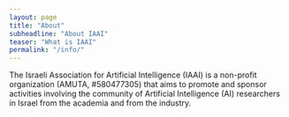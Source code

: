 ```yaml
---
layout: page
title: "About"
subheadline: "About IAAI"
teaser: "What is IAAI"
permalink: "/info/"
---
```



The Israeli Association for Artificial Intelligence (IAAI) is a non-profit organization (AMUTA, #580477305) that aims to promote and sponsor activities involving the community of Artificial Intelligence (AI) researchers in Israel from the academia and from the industry.
